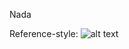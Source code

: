 Nada

Reference-style: 
![alt text](https://www.google.com/url?sa=i&url=https%3A%2F%2Fpachaqtec.edu.pe%2F&psig=AOvVaw1qEnhs5VMsWag8g3gXq47U&ust=1591040852859000&source=images&cd=vfe&ved=0CAIQjRxqFwoTCKCWlO7v3ukCFQAAAAAdAAAAABAI "Pachaqtec")